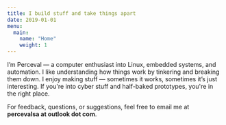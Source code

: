 ```yaml
---
title: I build stuff and take things apart
date: 2019-01-01
menu:
  main:
    name: "Home"
    weight: 1
---
```


I’m Perceval — a computer enthusiast into Linux, embedded systems, and automation.
I like understanding how things work by tinkering and breaking them down. I enjoy making stuff — sometimes it works, sometimes it’s just interesting. 
If you're into cyber stuff and half-baked prototypes, you're in the right place.

For feedback, questions, or suggestions, feel free to email me at **percevalsa at outlook dot com**.